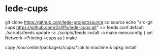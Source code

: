# lede-cups

git clone https://github.com/lede-project/source
cd source
echo "src-git cups https://github.com/Gr4ffy/lede-cups.git" >> feeds.conf.default
./scripts/feeds update -a
./scripts/feeds install -a
make menuconfig ( set Network->Printing->cups as <M> )
make

copy /source/bin/packages/<arch>/cups/*.ipk to machine & opkg install 
